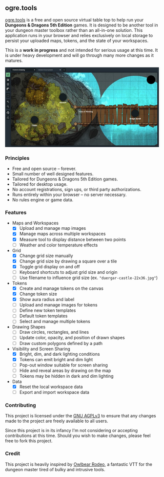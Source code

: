 ## ogre.tools

[ogre.tools](https://ogre.tools) is a free and open source virtual table top to help run your **Dungeons & Dragons 5th Edition** games. It is designed to be another tool in your dungeon master toolbox rather than an all-in-one solution. This application runs in your browser and relies exclusively on local storage to persist your uploaded maps, tokens, and the state of your workspaces.

This is a **work in progress** and not intended for serious usage at this time. It is under heavy development and will go through many more changes as it matures.

![Sample screenshot](docs/screenshot.jpg)

### Principles
* Free and open source &ndash; forever.
* Small number of well designed features.
* Tailored for Dungeons & Dragons 5th Edition games.
* Tailored for desktop usage.
* No account registrations, sign ups, or third party authorizations.
* Runs entirely within your browser &ndash; no server necessary.
* No rules engine or game data.

### Features
- Maps and Workspaces
  - [x] Upload and manage map images
  - [x] Manage maps across multiple workspaces
  - [x] Measure tool to display distance between two points
  - [ ] Weather and color temperature effects
- Grid
  - [x] Change grid size manually
  - [x] Change grid size by drawing a square over a tile
  - [x] Toggle grid display on and off
  - [ ] Keyboard shortcuts to adjust grid size and origin
  - [ ] Use filename to influence grid size (ex. `"duergar-castle-22x36.jpg"`)
- Tokens
  - [x] Create and manage tokens on the canvas
  - [x] Change token size
  - [x] Show aura radius and label
  - [ ] Upload and manage images for tokens
  - [ ] Define new token templates
  - [ ] Default token templates
  - [ ] Select and manage multiple tokens
- Drawing Shapes
  - [ ] Draw circles, rectangles, and lines
  - [ ] Update color, opacity, and position of drawn shapes
  - [ ] Draw custom polygons defined by a path
- Visibility and Screen Sharing
  - [x] Bright, dim, and dark lighting conditions
  - [x] Tokens can emit bright and dim light
  - [ ] Pop-out window suitable for screen sharing
  - [ ] Hide and reveal areas by drawing on the map
  - [ ] Tokens may be hidden in dark and dim lighting
- Data
  - [x] Reset the local workspace data
  - [ ] Export and import workspace data

### Contributing
This project is licensed under the [GNU AGPLv3](https://choosealicense.com/licenses/agpl-3.0/) to ensure that any changes made to the project are freely available to all users.

Since this project is in its infancy I'm not considering or accepting contributions at this time. Should you wish to make changes, please feel free to fork this project.

### Credit
This project is heavily inspired by [Owlbear Rodeo](https://owlbear.rodeo/), a fantastic VTT for the dungeon master tired of bulky and intrusive tools.
